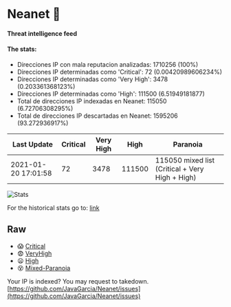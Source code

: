 # Neanet :hocho:
#### Threat intelligence feed
#### The stats:

- Direcciones IP con mala reputacion analizadas: 1710256 (100%)
- Direcciones IP determinadas como 'Critical':  72 (0.00420989606234%)
- Direcciones IP determinadas como 'Very High':  3478 (0.203361368123%)
- Direcciones IP determinadas como 'High':  111500 (6.51949181877)
- Total de direcciones IP indexadas en Neanet:  115050 (6.72706308295%)
- Total de direcciones IP descartadas en Neanet:  1595206 (93.272936917%)

| Last Update | Critical | Very High | High | Paranoia |
| --- | --- | --- | --- | --- |
| 2021-01-20 17:01:58 | 72 | 3478 | 111500 | 115050 mixed list (Critical + Very High + High)|

![Stats](https://docs.google.com/spreadsheets/d/e/2PACX-1vSnaNMIXVabIpDJjufMlzH7poXnshF3mgd8Is1g9ytUEzVsP5my4Trn8f-xkoLLQ38xpL3HtmUexLo6/pubchart?oid=501124687&format=image)

For the historical stats go to: [link](/stats.csv)
## Raw
- :scream: [Critical](https://raw.githubusercontent.com/JavaGarcia/Neanet/master/blacklists/neanet_critical.txt)
- :fearful: [VeryHigh](https://raw.githubusercontent.com/JavaGarcia/Neanet/master/blacklists/neanet_veryHigh.txtt)
- :frowning: [High](https://raw.githubusercontent.com/JavaGarcia/Neanet/master/blacklists/neanet_high.txt)
- :dizzy_face: [Mixed-Paranoia](https://raw.githubusercontent.com/JavaGarcia/Neanet/master/blacklists/neanet_all.txt)


Your IP is indexed? You may request to takedown. [https://github.com/JavaGarcia/Neanet/issues](https://github.com/JavaGarcia/Neanet/issues)






















































































































































































































































































































































































































































































































































































































































































































































































































































































































































































































































































































































































































































































































































































































































































































































































































































































































































































































































































































































































































































































































































































































































































































































































































































































































































































































































































































































































































































































































































































































































































































































































































































































































































































































































































































































































































































































































































































